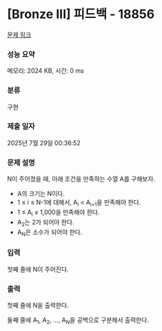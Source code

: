 # [Bronze III] 피드백 - 18856 

[문제 링크](https://www.acmicpc.net/problem/18856) 

### 성능 요약

메모리: 2024 KB, 시간: 0 ms

### 분류

구현

### 제출 일자

2025년 7월 29일 00:36:52

### 문제 설명

<p>N이 주어졌을 때, 아래 조건을 만족하는 수열 A를 구해보자.</p>

<ul>
	<li>A의 크기는 N이다.</li>
	<li>1 ≤ i ≤ N-1에 대해서, A<sub>i</sub> < A<sub>i+1</sub>을 만족해야 한다.</li>
	<li>1 ≤ A<sub>i</sub> ≤ 1,000을 만족해야 한다.</li>
	<li>A<sub>2</sub>는 2가 되어야 한다.</li>
	<li>A<sub>N</sub>은 소수가 되어야 한다.</li>
</ul>

### 입력 

 <p>첫째 줄에 N이 주어진다.</p>

### 출력 

 <p>첫째 줄에 N을 출력한다.</p>

<p>둘째 줄에 A<sub>1</sub>, A<sub>2</sub>, ..., A<sub>N</sub>을 공백으로 구분해서 출력한다.</p>

